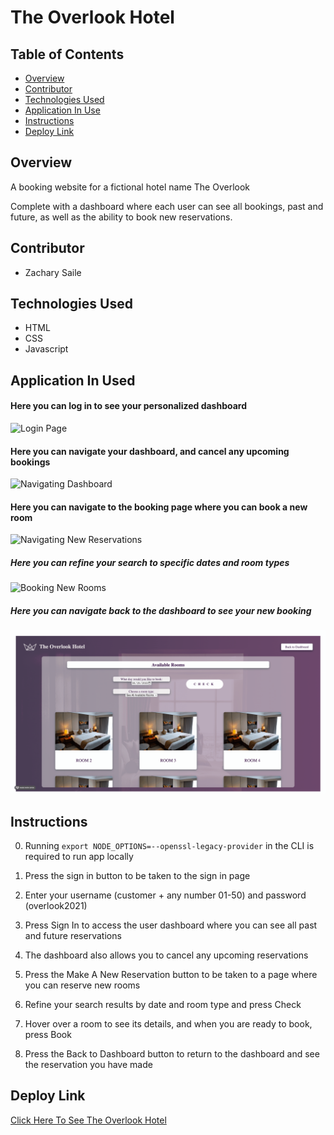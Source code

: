 # The Overlook Hotel

## Table of Contents

- [Overview](#overview)  
- [Contributor](#contributor)  
- [Technologies Used](#technologies-used)  
- [Application In Use](#application-in-use)  
- [Instructions](#instructions)  
- [Deploy Link](#deploy-link)

## Overview
A booking website for a fictional hotel name The Overlook

Complete with a dashboard where each user can see all bookings, past and future, as well as the ability to book new reservations.

## Contributor

- Zachary Saile

## Technologies Used

- HTML
- CSS
- Javascript

## Application In Used

#### Here you can log in to see your personalized dashboard

![Login Page](src/images/overlook-login.gif)

#### Here you can navigate your dashboard, and cancel any upcoming bookings

![Navigating Dashboard](src/images/overlook-dash.gif)

#### Here you can navigate to the booking page where you can book a new room

![Navigating New Reservations](src/images/overlook-booking.gif)

##### Here you can refine your search to specific dates and room types

![Booking New Rooms](src/images/overlook-book-room.gif)

##### Here you can navigate back to the dashboard to see your new booking

![Return to Dashboard](src/images/overlook-back-dash.gif)


## Instructions

0. Running `export NODE_OPTIONS=--openssl-legacy-provider` in the CLI is required to run app locally

1. Press the sign in button to be taken to the sign in page

2. Enter your username (customer + any number 01-50) and password (overlook2021)

3. Press Sign In to access the user dashboard where you can see all past and future reservations

4. The dashboard also allows you to cancel any upcoming reservations

5. Press the Make A New Reservation button to be taken to a page where you can reserve new rooms

6. Refine your search results by date and room type and press Check

7. Hover over a room to see its details, and when you are ready to book, press Book

8. Press the Back to Dashboard button to return to the dashboard and see the reservation you have made


## Deploy Link

[Click Here To See The Overlook Hotel](https://zwsaile.github.io/overlook-hotel/)
